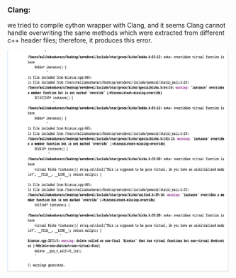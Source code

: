 ### Clang:

we tried to compile cython wrapper with Clang, and it seems Clang cannot handle overwriting the same methods which were extracted from different c++ header files; therefore, it produces this error. 

<img src="Clang.png" width="500" height="500">
